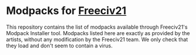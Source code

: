 # Modpacks for [Freeciv21](https://github.com/longturn/freeciv21)

This repository contains the list of modpacks available through Freeciv21's Modpack Installer tool. Modpacks listed here are exactly as provided by the artists, without any modification by the Freeciv21 team. We only check that they load and don't seem to contain a virus.

